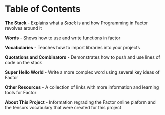 # Table of Contents


**The Stack** - Explains what a *Stack* is and how Programming in Factor revolves around it

**Words** - Shows how to use and write functions in factor

**Vocabularies** - Teaches how to import libraries into your projects

**Quotations and Combinators** - Demonstrates how to push and use lines of code on the stack

**Super Hello World** - Write a more complex word using several key ideas of Factor

**Other Resources** - A collection of links with more information and learning tools for Factor

**About This Project** - Information regrading the Factor online plaform and the tensors vocabulary that were created for this project